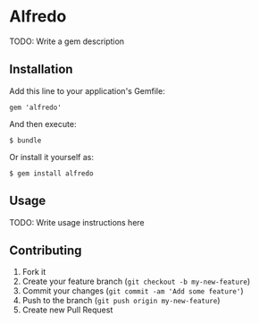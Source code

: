 # Alfredo

TODO: Write a gem description

## Installation

Add this line to your application's Gemfile:

    gem 'alfredo'

And then execute:

    $ bundle

Or install it yourself as:

    $ gem install alfredo

## Usage

TODO: Write usage instructions here

## Contributing

1. Fork it
2. Create your feature branch (`git checkout -b my-new-feature`)
3. Commit your changes (`git commit -am 'Add some feature'`)
4. Push to the branch (`git push origin my-new-feature`)
5. Create new Pull Request

